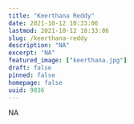 ```yaml
---
title: "Keerthana Reddy"
date: 2021-10-12 10:33:06
lastmod: 2021-10-12 10:33:06
slug: /keerthana-reddy
description: "NA"
excerpt: "NA"
featured_image: ["keerthana.jpg"]
draft: false
pinned: false
homepage: false
uuid: 9836
---
```

NA
